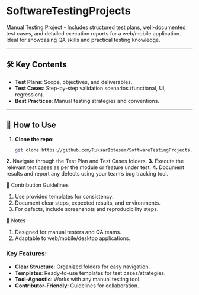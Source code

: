 # SoftwareTestingProjects
Manual Testing Project - Includes structured test plans, well-documented test cases, and detailed execution reports for a web/mobile application. Ideal for showcasing QA skills and practical testing knowledge.

---

## 🛠️ Key Contents
- **Test Plans**: Scope, objectives, and deliverables.
- **Test Cases**: Step-by-step validation scenarios (functional, UI, regression).
- **Best Practices**: Manual testing strategies and conventions.

---

## 🚀 How to Use
1. **Clone the repo**:
   ```bash
   git clone https://github.com/RuksarIbtesam/SoftwareTestingProjects.git
   
**2.** Navigate through the Test Plan and Test Cases folders.
**3.** Execute the relevant test cases as per the module or feature under test.
**4.** Document results and report any defects using your team’s bug tracking tool.

🤝 Contribution Guidelines

1. Use provided templates for consistency.
2. Document clear steps, expected results, and environments.
3. For defects, include screenshots and reproducibility steps.

📌 Notes

1. Designed for manual testers and QA teams.
2. Adaptable to web/mobile/desktop applications.

### Key Features:
- **Clear Structure**: Organized folders for easy navigation.
- **Templates**: Ready-to-use templates for test cases/strategies.
- **Tool-Agnostic**: Works with any manual testing tool.
- **Contributor-Friendly**: Guidelines for collaboration.
